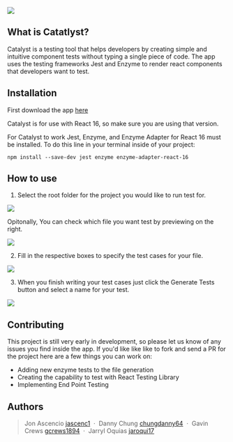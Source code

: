 ![](https://i.imgur.com/OpWjHnD.png)

## What is Catatlyst?

Catalyst is a testing tool that helps developers by creating simple and intuitive component tests without 
typing a single piece of code. The app uses the testing frameworks Jest and Enzyme to render react components
that developers want to test.

## Installation

First download the app [here](https://www.google.com)

Catalyst is for use with React 16, so make sure you are using that version.

For Catalyst to work Jest, Enzyme, and Enzyme Adapter for React 16 must be installed.
To do this line in your terminal inside of your project:

    npm install --save-dev jest enzyme enzyme-adapter-react-16

## How to use

1. Select the root folder for the project you would like to run test for.

![](https://i.imgur.com/o1EVl5B.gif)

Opitonally, You can check which file you want test by previewing on the right.

![](https://i.imgur.com/Gb1pZUW.jpeg)

2. Fill in the respective boxes to specify the test cases for your file.

![](https://i.imgur.com/Gb1pZUW.jpeg)

3.  When you finish writing your test cases just click the Generate Tests button 
and select a name for your test.

![](https://i.imgur.com/Gb1pZUW.jpeg)

## Contributing

This project is still very early in development, so please let us know of any issues you find inside the app.
If you'd like like like to fork and send a PR for the project here are a few things you can work on:

-   Adding new enzyme tests to the file generation
-   Creating the capability to test with React Testing Library
-   Implementing End Point Testing

## Authors

> Jon Ascencio [jascenc1](https://github.com/jascenc1) &nbsp;&middot;&nbsp;
> Danny Chung [chungdanny64](https://github.com/chungdanny64) &nbsp;&middot;&nbsp;
> Gavin Crews [gcrews1894](https://github.com/gcrews1894) &nbsp;&middot;&nbsp;
> Jarryl Oquias [jaroqui17](https://github.com/jaroqui17)
